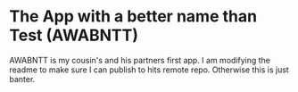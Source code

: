 The App with a better name than Test (AWABNTT)
====

AWABNTT is my cousin's and his partners first app. I am modifying the readme to make sure I can publish to hits remote repo.
Otherwise this is just banter.